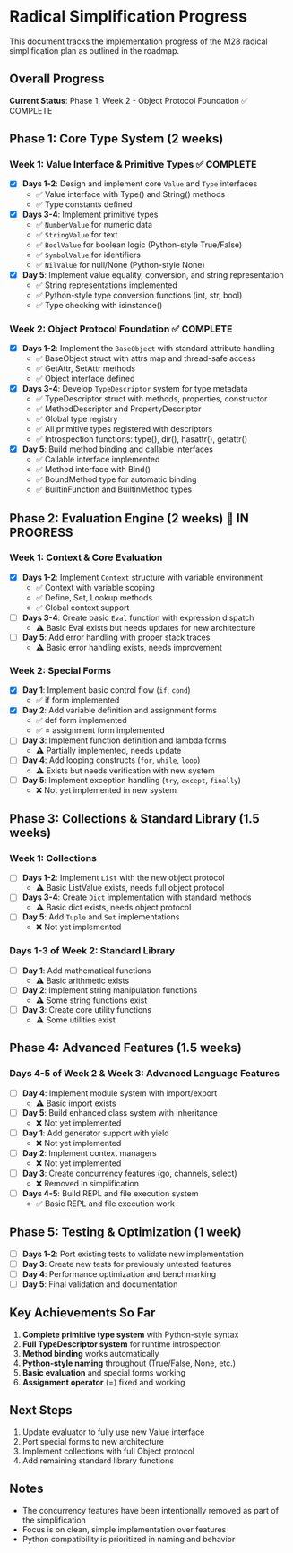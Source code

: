 # Radical Simplification Progress

This document tracks the implementation progress of the M28 radical simplification plan as outlined in the roadmap.

## Overall Progress

**Current Status**: Phase 1, Week 2 - Object Protocol Foundation ✅ COMPLETE

## Phase 1: Core Type System (2 weeks)

### Week 1: Value Interface & Primitive Types ✅ COMPLETE
- [x] **Days 1-2**: Design and implement core `Value` and `Type` interfaces
  - ✅ Value interface with Type() and String() methods
  - ✅ Type constants defined
- [x] **Days 3-4**: Implement primitive types
  - ✅ `NumberValue` for numeric data
  - ✅ `StringValue` for text
  - ✅ `BoolValue` for boolean logic (Python-style True/False)
  - ✅ `SymbolValue` for identifiers
  - ✅ `NilValue` for null/None (Python-style None)
- [x] **Day 5**: Implement value equality, conversion, and string representation
  - ✅ String representations implemented
  - ✅ Python-style type conversion functions (int, str, bool)
  - ✅ Type checking with isinstance()

### Week 2: Object Protocol Foundation ✅ COMPLETE
- [x] **Days 1-2**: Implement the `BaseObject` with standard attribute handling
  - ✅ BaseObject struct with attrs map and thread-safe access
  - ✅ GetAttr, SetAttr methods
  - ✅ Object interface defined
- [x] **Days 3-4**: Develop `TypeDescriptor` system for type metadata
  - ✅ TypeDescriptor struct with methods, properties, constructor
  - ✅ MethodDescriptor and PropertyDescriptor
  - ✅ Global type registry
  - ✅ All primitive types registered with descriptors
  - ✅ Introspection functions: type(), dir(), hasattr(), getattr()
- [x] **Day 5**: Build method binding and callable interfaces
  - ✅ Callable interface implemented
  - ✅ Method interface with Bind()
  - ✅ BoundMethod type for automatic binding
  - ✅ BuiltinFunction and BuiltinMethod types

## Phase 2: Evaluation Engine (2 weeks) 🚧 IN PROGRESS

### Week 1: Context & Core Evaluation
- [x] **Days 1-2**: Implement `Context` structure with variable environment
  - ✅ Context with variable scoping
  - ✅ Define, Set, Lookup methods
  - ✅ Global context support
- [ ] **Days 3-4**: Create basic `Eval` function with expression dispatch
  - ⚠️ Basic Eval exists but needs updates for new architecture
- [ ] **Day 5**: Add error handling with proper stack traces
  - ⚠️ Basic error handling exists, needs improvement

### Week 2: Special Forms
- [x] **Day 1**: Implement basic control flow (`if`, `cond`)
  - ✅ if form implemented
- [x] **Day 2**: Add variable definition and assignment forms
  - ✅ def form implemented
  - ✅ = assignment form implemented
- [ ] **Day 3**: Implement function definition and lambda forms
  - ⚠️ Partially implemented, needs update
- [ ] **Day 4**: Add looping constructs (`for`, `while`, `loop`)
  - ⚠️ Exists but needs verification with new system
- [ ] **Day 5**: Implement exception handling (`try`, `except`, `finally`)
  - ❌ Not yet implemented in new system

## Phase 3: Collections & Standard Library (1.5 weeks)

### Week 1: Collections
- [ ] **Days 1-2**: Implement `List` with the new object protocol
  - ⚠️ Basic ListValue exists, needs full object protocol
- [ ] **Days 3-4**: Create `Dict` implementation with standard methods
  - ⚠️ Basic dict exists, needs object protocol
- [ ] **Day 5**: Add `Tuple` and `Set` implementations
  - ❌ Not yet implemented

### Days 1-3 of Week 2: Standard Library
- [ ] **Day 1**: Add mathematical functions
  - ⚠️ Basic arithmetic exists
- [ ] **Day 2**: Implement string manipulation functions
  - ⚠️ Some string functions exist
- [ ] **Day 3**: Create core utility functions
  - ⚠️ Some utilities exist

## Phase 4: Advanced Features (1.5 weeks)

### Days 4-5 of Week 2 & Week 3: Advanced Language Features
- [ ] **Day 4**: Implement module system with import/export
  - ⚠️ Basic import exists
- [ ] **Day 5**: Build enhanced class system with inheritance
  - ❌ Not yet implemented
- [ ] **Day 1**: Add generator support with yield
  - ❌ Not yet implemented
- [ ] **Day 2**: Implement context managers
  - ❌ Not yet implemented
- [ ] **Day 3**: Create concurrency features (go, channels, select)
  - ❌ Removed in simplification
- [ ] **Days 4-5**: Build REPL and file execution system
  - ✅ Basic REPL and file execution work

## Phase 5: Testing & Optimization (1 week)

- [ ] **Days 1-2**: Port existing tests to validate new implementation
- [ ] **Day 3**: Create new tests for previously untested features
- [ ] **Day 4**: Performance optimization and benchmarking
- [ ] **Day 5**: Final validation and documentation

## Key Achievements So Far

1. **Complete primitive type system** with Python-style syntax
2. **Full TypeDescriptor system** for runtime introspection
3. **Method binding** works automatically
4. **Python-style naming** throughout (True/False, None, etc.)
5. **Basic evaluation** and special forms working
6. **Assignment operator** (=) fixed and working

## Next Steps

1. Update evaluator to fully use new Value interface
2. Port special forms to new architecture
3. Implement collections with full Object protocol
4. Add remaining standard library functions

## Notes

- The concurrency features have been intentionally removed as part of the simplification
- Focus is on clean, simple implementation over features
- Python compatibility is prioritized in naming and behavior